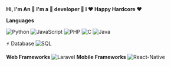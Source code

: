 <b align="center">
  Hi, I'm An 👋 I'm a 🚀 developer 🚀 I ❤️ Happy Hardcore ❤️
</b>

<b>Languages</b>

![Python](https://img.shields.io/badge/Python-14354C?style=for-the-badge&logo=python&logoColor=white)
![JavaScript](https://img.shields.io/badge/JavaScript-323330?style=for-the-badge&logo=javascript&logoColor=F7DF1E)
![PHP](https://img.shields.io/badge/PHP-777BB4?style=for-the-badge&logo=php&logoColor=white)
![C](https://img.shields.io/badge/C-00599C?style=for-the-badge&logo=c&logoColor=white)
![Java](https://img.shields.io/badge/Java-ED8B00?style=for-the-badge&logo=java&logoColor=white)

⚡ Database
![SQL](https://img.shields.io/badge/MySQL-00000F?style=for-the-badge&logo=mysql&logoColor=white)


<b>Web Frameworks</b>
![Laravel](https://img.shields.io/badge/Laravel-FF2D20?style=for-the-badge&logo=laravel&logoColor=white)
<b>Mobile Frameworks</b>
![React-Native](https://img.shields.io/badge/React_Native-20232A?style=for-the-badge&logo=react&logoColor=61DAFB)
